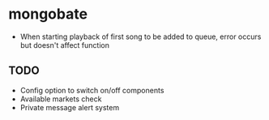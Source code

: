 # mongobate

- When starting playback of first song to be added to queue, error occurs but doesn't affect function

## TODO

- Config option to switch on/off components
- Available markets check
- Private  message alert system